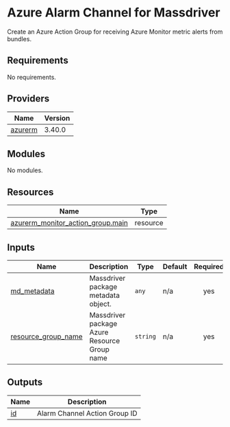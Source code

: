 # Azure Alarm Channel for Massdriver

Create an Azure Action Group for receiving Azure Monitor metric alerts from bundles.

<!-- BEGINNING OF PRE-COMMIT-TERRAFORM DOCS HOOK -->
## Requirements

No requirements.

## Providers

| Name | Version |
|------|---------|
| <a name="provider_azurerm"></a> [azurerm](#provider\_azurerm) | 3.40.0 |

## Modules

No modules.

## Resources

| Name | Type |
|------|------|
| [azurerm_monitor_action_group.main](https://registry.terraform.io/providers/hashicorp/azurerm/latest/docs/resources/monitor_action_group) | resource |

## Inputs

| Name | Description | Type | Default | Required |
|------|-------------|------|---------|:--------:|
| <a name="input_md_metadata"></a> [md\_metadata](#input\_md\_metadata) | Massdriver package metadata object. | `any` | n/a | yes |
| <a name="input_resource_group_name"></a> [resource\_group\_name](#input\_resource\_group\_name) | Massdriver package Azure Resource Group name | `string` | n/a | yes |

## Outputs

| Name | Description |
|------|-------------|
| <a name="output_id"></a> [id](#output\_id) | Alarm Channel Action Group ID |
<!-- END OF PRE-COMMIT-TERRAFORM DOCS HOOK -->
